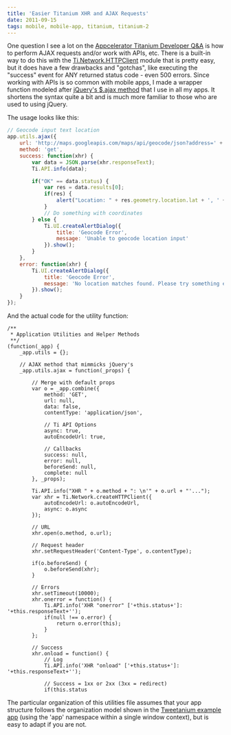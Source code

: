 ```yaml
---
title: 'Easier Titanium XHR and AJAX Requests'
date: 2011-09-15
tags: mobile, mobile-app, titanium, titanium-2
---
```


One question I see a lot on the
[Appcelerator Titanium Developer Q&A](http://developer.appcelerator.com/questions) is how to perform AJAX requests and/or work with APIs, etc. There is a built-in way to do this with the
[Ti.Network.HTTPClient](http://developer.appcelerator.com/apidoc/mobile/latest/Titanium.Network.HTTPClient-object.html) module that is pretty easy, but it does have a few drawbacks and "gotchas", like executing the "success" event for ANY returned status code - even 500 errors. Since working with APIs is so common with mobile apps, I made a wrapper function modeled after
[jQuery's $.ajax method](http://api.jquery.com/jQuery.ajax/) that I use in all my apps. It shortens the syntax quite a bit and is much more familiar to those who are used to using jQuery.

The usage looks like this:

```javascript
// Geocode input text location
app.utils.ajax({
    url: 'http://maps.googleapis.com/maps/api/geocode/json?address=' + txtLocation.value +'&region=us&sensor=true',
    method: 'get',
    success: function(xhr) {
        var data = JSON.parse(xhr.responseText);
        Ti.API.info(data);

        if("OK" == data.status) {
            var res = data.results[0];
            if(res) {
                alert("Location: " + res.geometry.location.lat + ', ' + res.geometry.location.lng);
            }
            // Do something with coordinates
        } else {
            Ti.UI.createAlertDialog({
                title: 'Geocode Error',
                message: 'Unable to geocode location input'
            }).show();
        }
    },
    error: function(xhr) {
        Ti.UI.createAlertDialog({
            title: 'Geocode Error',
            message: 'No location matches found. Please try something else.'
        }).show();
    }
});
```


And the actual code for the utility function:

```
/**
 * Application Utilities and Helper Methods
 **/
(function(_app) {
    _app.utils = {};

    // AJAX method that mimmicks jQuery's
    _app.utils.ajax = function(_props) {

        // Merge with default props
        var o = _app.combine({
            method: 'GET',
            url: null,
            data: false,
            contentType: 'application/json',

            // Ti API Options
            async: true,
            autoEncodeUrl: true,

            // Callbacks
            success: null,
            error: null,
            beforeSend: null,
            complete: null
        }, _props);

        Ti.API.info("XHR " + o.method + ": \n'" + o.url + "'...");
        var xhr = Ti.Network.createHTTPClient({
            autoEncodeUrl: o.autoEncodeUrl,
            async: o.async
        });

        // URL
        xhr.open(o.method, o.url);

        // Request header
        xhr.setRequestHeader('Content-Type', o.contentType);

        if(o.beforeSend) {
            o.beforeSend(xhr);
        }

        // Errors
        xhr.setTimeout(10000);
        xhr.onerror = function() {
            Ti.API.info('XHR "onerror" ['+this.status+']: '+this.responseText+'');
            if(null !== o.error) {
                return o.error(this);
            }
        };

        // Success
        xhr.onload = function() {
            // Log
            Ti.API.info('XHR "onload" ['+this.status+']: '+this.responseText+'');

            // Success = 1xx or 2xx (3xx = redirect)
            if(this.status
```

The particular organization of this utilities file assumes that your app structure follows the organization model shown in the
[Tweetanium example app](https://github.com/appcelerator-titans/tweetanium)
(using the 'app' namespace within a single window context), but is easy to
adapt if you are not.
